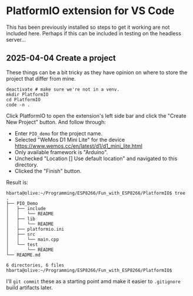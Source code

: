 # PlatformIO extension for VS Code

This has been previously installed so steps to get it working are not included here. Perhaps if this can be included in testing on the headless server...

## 2025-04-04 Create a project

These things can be a bit tricky as they have opinion on where to store the project that differ from mine.

```text
deactivate # make sure we're not in a venv.
mkdir PlatformIO
cd PlatformIO
code -n .
```

Click PlatformIO to open the extension's left side bar and click the "Create New Project" button. And follow through:

* Enter `PIO_demo` for the project name.
* Selected "WeMos D1 Mini Lite" for the device <https://www.wemos.cc/en/latest/d1/d1_mini_lite.html>
* Only available framework is "Arduino".
* Unchecked "Location [] Use default location" and navigated to this directory.
* Clicked the "Finish" button.

Result is:

```text
hbarta@olive:~/Programming/ESP8266/Fun_with_ESP8266/PlatformIO$ tree
.
├── PIO_Demo
│   ├── include
│   │   └── README
│   ├── lib
│   │   └── README
│   ├── platformio.ini
│   ├── src
│   │   └── main.cpp
│   └── test
│       └── README
└── README.md

6 directories, 6 files
hbarta@olive:~/Programming/ESP8266/Fun_with_ESP8266/PlatformIO$ 
```

I'll `git commit` these as a starting point amd make it easier to `.gitignore` build artifacts later.